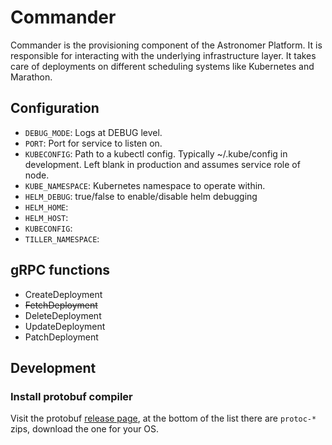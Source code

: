# Commander

Commander is the provisioning component of the Astronomer Platform. It is responsible for interacting with the underlying infrastructure layer. It takes care of deployments on different scheduling systems like Kubernetes and Marathon.

## Configuration

* `DEBUG_MODE`: Logs at DEBUG level.
* `PORT`: Port for service to listen on.
* `KUBECONFIG`: Path to a kubectl config. Typically ~/.kube/config in development. Left blank in production and assumes service role of node.
* `KUBE_NAMESPACE`: Kubernetes namespace to operate within.
* `HELM_DEBUG`: true/false to enable/disable helm debugging
* `HELM_HOME`:
* `HELM_HOST`:
* `KUBECONFIG`:
* `TILLER_NAMESPACE`:

## gRPC functions

* CreateDeployment
* ~~FetchDeployment~~
* DeleteDeployment
* UpdateDeployment
* PatchDeployment

## Development

### Install protobuf compiler

Visit the protobuf [release page][1], at the bottom of the list there are `protoc-*` zips, download the one for your OS.

[1]: https://github.com/google/protobuf/releases/latest
